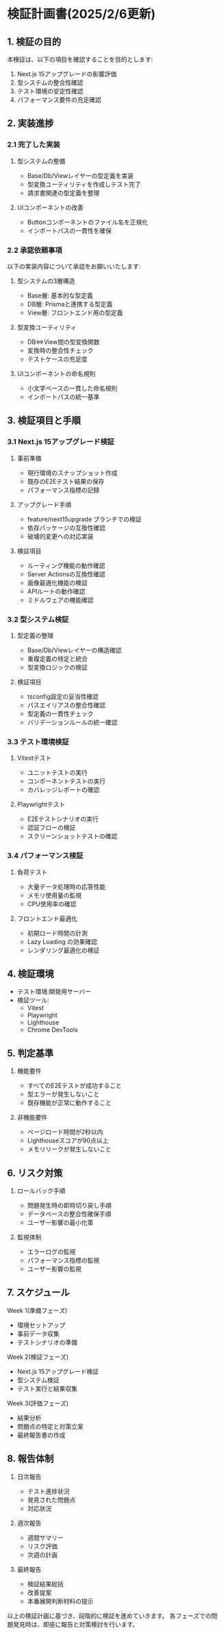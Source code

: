 # 検証計画書(2025/2/6更新)

## 1. 検証の目的

本検証は、以下の項目を確認することを目的とします:

1. Next.js 15アップグレードの影響評価
2. 型システムの整合性確認
3. テスト環境の安定性確認
4. パフォーマンス要件の充足確認

## 2. 実装進捗

### 2.1 完了した実装

1. 型システムの整備

   - Base/Db/Viewレイヤーの型定義を実装
   - 型変換ユーティリティを作成しテスト完了
   - 請求書関連の型定義を整理

2. UIコンポーネントの改善
   - Buttonコンポーネントのファイル名を正規化
   - インポートパスの一貫性を確保

### 2.2 承認依頼事項

以下の実装内容について承認をお願いいたします:

1. 型システムの3層構造
   - Base層: 基本的な型定義
   - DB層: Prismaと連携する型定義
   - View層: フロントエンド用の型定義
2. 型変換ユーティリティ

   - DB⇔View間の型変換関数
   - 変換時の整合性チェック
   - テストケースの充足度

3. UIコンポーネントの命名規則
   - 小文字ベースの一貫した命名規則
   - インポートパスの統一基準

## 3. 検証項目と手順

### 3.1 Next.js 15アップグレード検証

1. 事前準備

   - 現行環境のスナップショット作成
   - 既存のE2Eテスト結果の保存
   - パフォーマンス指標の記録

2. アップグレード手順

   - feature/next15upgrade ブランチでの検証
   - 依存パッケージの互換性確認
   - 破壊的変更への対応実装

3. 検証項目
   - ルーティング機能の動作確認
   - Server Actionsの互換性確認
   - 画像最適化機能の検証
   - APIルートの動作確認
   - ミドルウェアの機能確認

### 3.2 型システム検証

1. 型定義の整理

   - Base/Db/Viewレイヤーの構造確認
   - 重複定義の特定と統合
   - 型変換ロジックの検証

2. 検証項目
   - tsconfig設定の妥当性確認
   - パスエイリアスの整合性確認
   - 型定義の一貫性チェック
   - バリデーションルールの統一確認

### 3.3 テスト環境検証

1. Vitestテスト

   - ユニットテストの実行
   - コンポーネントテストの実行
   - カバレッジレポートの確認

2. Playwrightテスト
   - E2Eテストシナリオの実行
   - 認証フローの検証
   - スクリーンショットテストの確認

### 3.4 パフォーマンス検証

1. 負荷テスト

   - 大量データ処理時の応答性能
   - メモリ使用量の監視
   - CPU使用率の確認

2. フロントエンド最適化
   - 初期ロード時間の計測
   - Lazy Loading の効果確認
   - レンダリング最適化の検証

## 4. 検証環境

- テスト環境:開発用サーバー
- 検証ツール:
  - Vitest
  - Playwright
  - Lighthouse
  - Chrome DevTools

## 5. 判定基準

1. 機能要件

   - すべてのE2Eテストが成功すること
   - 型エラーが発生しないこと
   - 既存機能が正常に動作すること

2. 非機能要件
   - ページロード時間が2秒以内
   - Lighthouseスコアが90点以上
   - メモリリークが発生しないこと

## 6. リスク対策

1. ロールバック手順

   - 問題発生時の即時切り戻し手順
   - データベースの整合性確保手順
   - ユーザー影響の最小化策

2. 監視体制
   - エラーログの監視
   - パフォーマンス指標の監視
   - ユーザー影響の監視

## 7. スケジュール

Week 1(準備フェーズ)

- 環境セットアップ
- 事前データ収集
- テストシナリオの準備

Week 2(検証フェーズ)

- Next.js 15アップグレード検証
- 型システム検証
- テスト実行と結果収集

Week 3(評価フェーズ)

- 結果分析
- 問題点の特定と対策立案
- 最終報告書の作成

## 8. 報告体制

1. 日次報告

   - テスト進捗状況
   - 発見された問題点
   - 対応状況

2. 週次報告

   - 週間サマリー
   - リスク評価
   - 次週の計画

3. 最終報告
   - 検証結果総括
   - 改善提案
   - 本番展開判断材料の提示

以上の検証計画に基づき、段階的に検証を進めていきます。
各フェーズでの問題発見時は、即座に報告と対策検討を行います。
